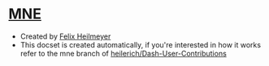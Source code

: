 [MNE](https://martinos.org/mne/stable/index.html)
=======================

* Created by [Felix Heilmeyer](https://github.com/heilerich")
* This docset is created automatically, if you're interested in how it works refer to the mne branch of [heilerich/Dash-User-Contributions](https://github.com/heilerich/Dash-User-Contributions) 

